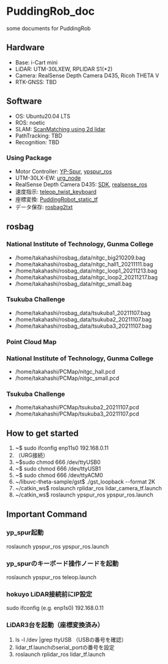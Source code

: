 # PuddingRob_doc
some documents for PuddingRob

## Hardware
- Base: i-Cart mini
- LiDAR: UTM-30LXEW, RPLIDAR S1(*2)
- Camera: RealSense Depth Camera D435, Ricoh THETA V
- RTK-GNSS: TBD

## Software
- OS: Ubuntu20.04 LTS
- ROS: noetic
- SLAM: [ScanMatching using 2d lidar](https://github.com/daruma0309/ndt_slam)
- PathTracking: TBD
- Recognition: TBD

### Using Package
- Motor Controller: [YP-Spur](https://github.com/openspur/yp-spur), [ypspur_ros](https://github.com/openspur/ypspur_ros)
- UTM-30LX-EW: [urg_node](https://sourceforge.net/p/urgnetwork/wiki/ROS_jp/)
- RealSense Depth Camera D435: [SDK](https://github.com/IntelRealSense/librealsense/blob/master/doc/distribution_linux.md), [realsense_ros](https://github.com/IntelRealSense/realsense-ros)
- 速度指示: [teleop_twist_keyboard](http://wiki.ros.org/teleop_twist_keyboard)
- 座標変換: [PuddingRobot_static_tf](https://github.com/daruma0309/PuddingRobot_static_tf)
- データ保存: [rosbag2txt](https://github.com/daruma0309/rosbag2txt)

## rosbag
### National Institute of Technology, Gunma College
- /home/takahashi/rosbag_data/nitgc_big210209.bag
- /home/takahashi/rosbag_data/nitgc_hall1_20211111.bag
- /home/takahashi/rosbag_data/nitgc_loop1_20211213.bag
- /home/takahashi/rosbag_data/nitgc_loop2_20211217.bag
- /home/takahashi/rosbag_data/nitgc_small.bag

### Tsukuba Challenge
- /home/takahashi/rosbag_data/tsukuba1_20211107.bag
- /home/takahashi/rosbag_data/tsukuba2_20211107.bag
- /home/takahashi/rosbag_data/tsukuba3_20211107.bag

### Point Cloud Map
### National Institute of Technology, Gunma College
- /home/takahashi/PCMap/nitgc_hall.pcd
- /home/takahashi/PCMap/nitgc_small.pcd

### Tsukuba Challenge
- /home/takahashi/PCMap/tsukuba2_20211107.pcd
- /home/takahashi/PCMap/tsukuba3_20211107.pcd

## How to get started
1. ~$ sudo ifconfig enp11s0 192.168.0.11
2. （URG接続）
3. ~$sudo chmod 666 /dev/ttyUSB0
4. ~$ sudo chmod 666 /dev/ttyUSB1
5. ~$ sudo chmod 666 /dev/ttyACM0
6. ~/libuvc-theta-sample/gst$ ./gst_loopback --format 2K
7. ~/catkin_ws$ roslaunch rplidar_ros lidar_camera_tf.launch
8. ~/catkin_ws$ roslaunch ypspur_ros ypspur_ros.launch

## Important Command
### yp_spur起動
roslaunch ypspur_ros ypspur_ros.launch
### yp_spurのキーボード操作ノードを起動
roslaunch ypspur_ros teleop.launch
### hokuyo LiDAR接続前にIP設定
sudo ifconfig (e.g. enp1s0) 192.168.0.11
### LiDAR3台を起動（座標変換済み）
1. ls -l /dev |grep ttyUSB （USBの番号を確認）
2. lidar_tf.launchのserial_portの番号を設定
3. roslaunch rplidar_ros lidar_tf.launch
